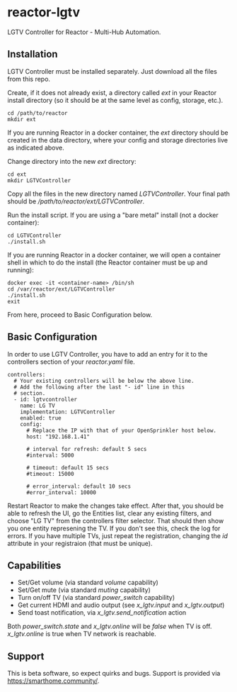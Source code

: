 # reactor-lgtv
LGTV Controller for Reactor - Multi-Hub Automation.

## Installation
LGTV Controller must be installed separately. Just download all the files from this repo.

Create, if it does not already exist, a directory called *ext* in your Reactor install directory (so it should be at the same level as config, storage, etc.).

```
cd /path/to/reactor
mkdir ext
```

If you are running Reactor in a docker container, the *ext* directory should be created in the data directory, where your config and storage directories live as indicated above.

Change directory into the new *ext* directory:

```
cd ext
mkdir LGTVController
```

Copy all the files in the new directory named *LGTVController*.
Your final path should be */path/to/reactor/ext/LGTVController*.

Run the install script. If you are using a "bare metal" install (not a docker container):

```
cd LGTVController
./install.sh
```

If you are running Reactor in a docker container, we will open a container shell in which to do the install (the Reactor container must be up and running):

```
docker exec -it <container-name> /bin/sh
cd /var/reactor/ext/LGTVController
./install.sh
exit
```

From here, proceed to Basic Configuration below.

## Basic Configuration

In order to use LGTV Controller, you have to add an entry for it to the controllers section of your *reactor.yaml* file.

```
controllers:
  # Your existing controllers will be below the above line.
  # Add the following after the last "- id" line in this
  # section.
  - id: lgtvcontroller
    name: LG TV
    implementation: LGTVController
    enabled: true
    config:
      # Replace the IP with that of your OpenSprinkler host below.
      host: "192.168.1.41"

      # interval for refresh: default 5 secs
      #interval: 5000

      # timeout: default 15 secs
      #timeout: 15000

      # error_interval: default 10 secs
      #error_interval: 10000
```

Restart Reactor to make the changes take effect. After that, you should be able to refresh the UI, go the Entities list, clear any existing filters, and choose "LG TV" from the controllers filter selector. That should then show you one entity represening the TV. If you don't see this, check the log for errors.
If you have multiple TVs, just repeat the registration, changing the *id* attribute in your registraion (that must be unique).

## Capabilities

 - Set/Get volume (via standard *volume* capability)
 - Set/Get mute (via standard *muting* capability)
 - Turn on/off TV  (via standard *power_switch* capability)
 - Get current HDMI and audio output (see *x_lgtv.input* and *x_lgtv.output*)
 - Send toast notification, via *x_lgtv.send_notification* action
 
 Both *power_switch.state* and *x_lgtv.online* will be *false* when TV is off.
 *x_lgtv.online* is true when TV network is reachable.

 
## Support

This is beta software, so expect quirks and bugs. Support is provided via https://smarthome.community/.